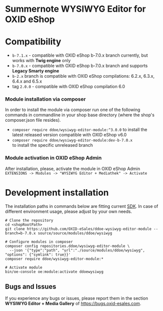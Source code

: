 # Summernote WYSIWYG Editor for OXID eShop

# Compatibility

* `b-7.1.x` - compatible with OXID eShop b-7.0.x branch currently, but works with **Twig engine** only
* `b-7.0.x` - compatible with OXID eShop b-7.0.x branch and supports **Legacy Smarty engine**
* `b-2.x` branch is compatible with OXID eShop compilations: 6.2.x, 6.3.x, 6.4.x and 6.5.x
* tag `2.0.0` - compatible with OXID eShop compilation 6.0

### Module installation via composer

In order to install the module via composer run one of the following commands in commandline in your shop base directory 
(where the shop's composer.json file resides).
* `composer require ddoe/wysiwyg-editor-module:^3.0.0`
  to install the latest released version compatible with OXID eShop v6.0
* `composer require ddoe/wysiwyg-editor-module:dev-b-7.0.x`  
  to install the specific unreleased branch

### Module activation in OXID eShop Admin 
After installation, please, activate the module in OXID eShop Admin  
`EXTENSIONS -> Modules -> "WYSIWYG Editor + Mediathek" -> Activate`

# Development installation

The installation paths in commands below are fitting current [SDK](https://github.com/OXID-eSales/docker-eshop-sdk).
In case of different environment usage, please adjust by your own needs.

```shell
# Clone the repository
cd <shopRootPath>
git clone https://github.com/OXID-eSales/ddoe-wysiwyg-editor-module --branch=b-7.0.x source/source/modules/ddoe/wysiwyg

# Configure modules in composer
composer config repositories.ddoe/wysiwyg-editor-module \
  --json '{"type":"path", "url":"./source/modules/ddoe/wysiwyg", "options": {"symlink": true}}'
composer require ddoe/wysiwyg-editor-module:*

# Activate module
bin/oe-console oe:module:activate ddoewysiwyg
```

## Bugs and Issues

If you experience any bugs or issues, please report them in the section **WYSIWYG Editor + Media Gallery** of https://bugs.oxid-esales.com.
